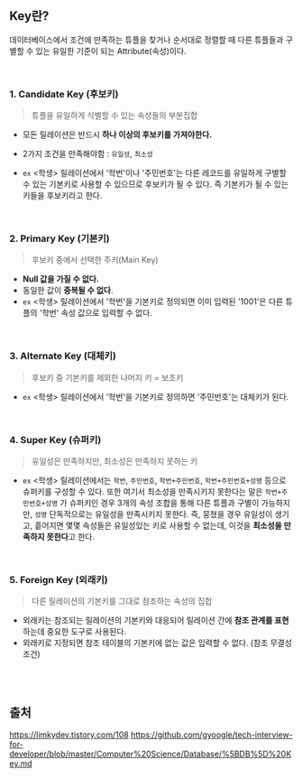## Key란?
데이터베이스에서 조건에 만족하는 튜플을 찾거나 순서대로 정렬할 때 다른 튜플들과 구별할 수 있는 유일한 기준이 되는 Attribute(속성)이다.

<br>

### 1. Candidate Key (후보키)

>튜플을 유일하게 식별할 수 있는 속성들의 부분집합

- 모든 릴레이션은 반드시 **하나 이상의 후보키를 가져야한다.**

- 2가지 조건을 만족해야함 : `유일성`, `최소성`

- `ex` <학생> 릴레이션에서 '학번'이나 '주민번호'는 다른 레코드를 유일하게 구별할 수 있는 기본키로 사용할 수 있으므로 후보키가 될 수 있다. 즉 기본키가 될 수 있는 키들을 후보키라고 한다.

<br>

### 2. Primary Key (기본키)

> 후보키 중에서 선택한 주키(Main Key)

- **Null 값을 가질 수 없다.**
- 동일한 값이 **중복될 수 없다**.
- `ex` <학생> 릴레이션에서 '학번'을 기본키로 정의되면 이미 입력된 '1001'은 다른 튜플의 '학번' 속성 값으로 입력할 수 없다.
<br>

### 3. Alternate Key (대체키)

> 후보키 중 기본키를 제외한 나머지 키 = 보조키

- `ex` <학생> 릴레이션에서 '학번'을 기본키로 정의하면 '주민번호'는 대체키가 된다.
<br>

### 4. Super Key (슈퍼키)

> 유일성은 만족하지만, 최소성은 만족하지 못하는 키

- `ex` <학생> 릴레이션에서는 `학번`, `주민번호`, `학번+주민번호`, `학번+주민번호+성명` 등으로 슈퍼키를 구성할 수 있다. 또한 여기서 최소성을 만족시키지 못한다는 말은 `학번+주민번호+성명` 가 슈퍼키인 경우 3개의 속성 조합을 통해 다른 튜플과 구별이 가능하지만, `성명` 단독적으로는 유일성을 만족시키지 못한다. 즉, 뭉쳤을 경우 유일성이 생기고, 흩어지면 몇몇 속성들은 유일성있는 키로 사용할 수 없는데, 이것을 **최소성을 만족하지 못한다**고 한다.

<br>

### 5. Foreign Key (외래키)

> 다른 릴레이션의 기본키를 그대로 참조하는 속성의 집합

- 외래키는 참조되는 릴레이션의 기본키와 대응되어 릴레이션 간에 **참조 관계를 표현**하는데 중요한 도구로 사용된다.
- 외래키로 지정되면 참조 테이블의 기본키에 없는 값은 입력할 수 없다. (참조 무결성 조건)

<br><br>


## 출처
https://limkydev.tistory.com/108
https://github.com/gyoogle/tech-interview-for-developer/blob/master/Computer%20Science/Database/%5BDB%5D%20Key.md
